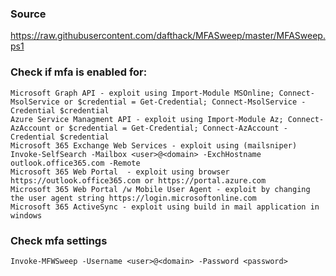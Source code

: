 ### Source
https://raw.githubusercontent.com/dafthack/MFASweep/master/MFASweep.ps1  

### Check if mfa is enabled for:
```
Microsoft Graph API - exploit using Import-Module MSOnline; Connect-MsolService or $credential = Get-Credential; Connect-MsolService -Credential $credential
Azure Service Managment API - exploit using Import-Module Az; Connect-AzAccount or $credential = Get-Credential; Connect-AzAccount -Credential $credential
Microsoft 365 Exchange Web Services - exploit using (mailsniper) Invoke-SelfSearch -Mailbox <user>@<domain> -ExchHostname outlook.office365.com -Remote
Microsoft 365 Web Portal  - exploit using browser https://outlook.office365.com or https://portal.azure.com
Microsoft 365 Web Portal /w Mobile User Agent - exploit by changing the user agent string https://login.microsoftonline.com
Microsoft 365 ActiveSync - exploit using build in mail application in windows
```

### Check mfa settings
```
Invoke-MFWSweep -Username <user>@<domain> -Password <password>
```

